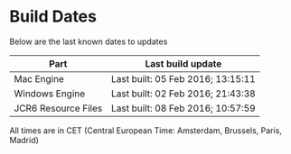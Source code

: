 # Build Dates

Below are the last known dates to updates

Part | Last build update
-----|-----
Mac Engine | Last built: 05 Feb 2016; 13:15:11
Windows Engine | Last built: 02 Feb 2016; 21:43:38
JCR6 Resource Files | Last built: 08 Feb 2016; 10:57:59
All times are in CET (Central European Time: Amsterdam, Brussels, Paris, Madrid)



